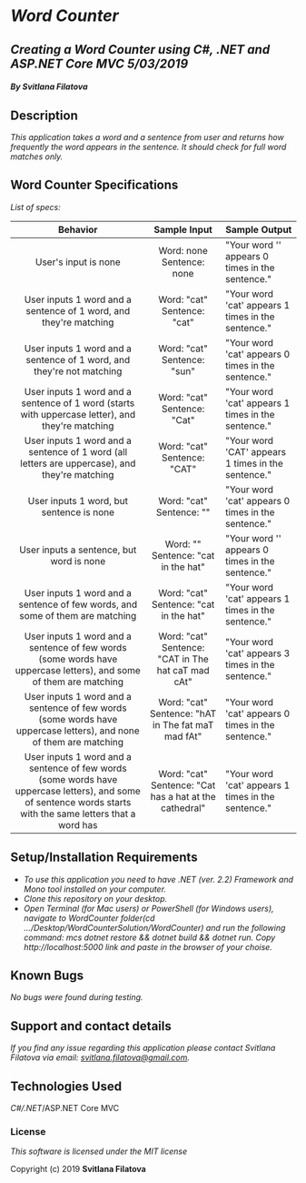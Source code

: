 # _**Word Counter**_

## _Creating a Word Counter using C#, .NET and ASP.NET Core MVC 5/03/2019_

#### _**By Svitlana Filatova**_

## Description

_This application takes a word and a sentence from user and returns how frequently the word appears in the sentence. It should check for full word matches only._

## Word Counter Specifications

_List of specs:_

|                                                                           Behavior                                                                          |                      Sample Input                      | Sample Output                                      |
|:-----------------------------------------------------------------------------------------------------------------------------------------------------------:|:------------------------------------------------------:|----------------------------------------------------|
| User's input is none                                                                                                                                        | Word: none Sentence: none                              | "Your word '' appears 0 times in the sentence."    |
| User inputs 1 word and a sentence of 1 word, and they're matching                                                                                           | Word: "cat" Sentence: "cat"                            | "Your word 'cat' appears 1 times in the sentence." |
| User inputs 1 word and a sentence of 1 word, and they're not matching                                                                                       | Word: "cat" Sentence: "sun"                            | "Your word 'cat' appears 0 times in the sentence." |
| User inputs 1 word and a sentence of 1 word (starts with uppercase letter), and they're matching                                                            | Word: "cat" Sentence: "Cat"                            | "Your word 'cat' appears 1 times in the sentence." |
| User inputs 1 word and a sentence of 1 word (all letters are uppercase), and they're matching                                                               | Word: "cat" Sentence: "CAT"                            | "Your word 'CAT' appears 1 times in the sentence." |
| User inputs 1 word, but sentence is none                                                                                                                    | Word: "cat" Sentence: ""                               | "Your word 'cat' appears 0 times in the sentence." |
| User inputs a sentence, but word is none                                                                                                                    | Word: "" Sentence: "cat in the hat"                    | "Your word '' appears 0 times in the sentence."    |
| User inputs 1 word and a sentence of few words, and some of them are matching                                                                               | Word: "cat" Sentence: "cat in the hat"                 | "Your word 'cat' appears 1 times in the sentence." |
| User inputs 1 word and a sentence of few words (some words have uppercase letters), and some of them are matching                                           | Word: "cat" Sentence: "CAT in The hat caT mad cAt"     | "Your word 'cat' appears 3 times in the sentence." |
| User inputs 1 word and a sentence of few words (some words have uppercase letters), and none of them are matching                                           | Word: "cat" Sentence: "hAT in The fat maT mad fAt"     | "Your word 'cat' appears 0 times in the sentence." |
| User inputs 1 word and a sentence of few words (some words have uppercase letters), and some of sentence words starts with the same letters that a word has | Word: "cat" Sentence: "Cat has a hat at the cathedral" | "Your word 'cat' appears 1 times in the sentence." |

## Setup/Installation Requirements

* _To use this application you need to have .NET (ver. 2.2) Framework and Mono tool installed on your computer._
* _Clone this repository on your desktop._
* _Open Terminal (for Mac users) or PowerShell (for Windows users), navigate to WordCounter folder(cd .../Desktop/WordCounterSolution/WordCounter) and run the following command: mcs dotnet restore && dotnet build && dotnet run. Copy http://localhost:5000 link and paste in the browser of your choise._


## Known Bugs
_No bugs were found during testing._


## Support and contact details

_If you find any issue regarding this application please contact Svitlana Filatova via email: svitlana.filatova@gmail.com._


## Technologies Used

_C#/.NET_/ASP.NET Core MVC


### License

*This software is licensed under the MIT license*

Copyright (c) 2019 **Svitlana Filatova**
